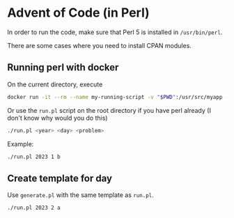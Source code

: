 # Advent of Code (in Perl)

In order to run the code, make sure that Perl 5 is installed in `/usr/bin/perl`.

There are some cases where you need to install CPAN modules.

## Running perl with docker

On the current directory, execute

```sh
docker run -it --rm --name my-running-script -v "$PWD":/usr/src/myapp -w /usr/src/myapp perl:5 perl q01.pl
```

Or use the `run.pl` script on the root directory if you have perl already (I don't know why would you do this)

```sh
./run.pl <year> <day> <problem>
```

Example:

```sh
./run.pl 2023 1 b
```

## Create template for day

Use `generate.pl` with the same template as `run.pl`.

```sh
./run.pl 2023 2 a
```
